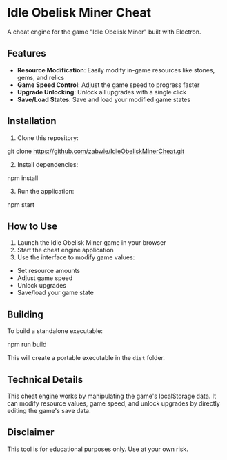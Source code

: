 # Idle Obelisk Miner Cheat

A cheat engine for the game "Idle Obelisk Miner" built with Electron.

## Features

- **Resource Modification**: Easily modify in-game resources like stones, gems, and relics
- **Game Speed Control**: Adjust the game speed to progress faster
- **Upgrade Unlocking**: Unlock all upgrades with a single click
- **Save/Load States**: Save and load your modified game states

## Installation

1. Clone this repository:

git clone https://github.com/zabwie/IdleObeliskMinerCheat.git

2. Install dependencies:
 
npm install

3. Run the application:

npm start

## How to Use

1. Launch the Idle Obelisk Miner game in your browser
2. Start the cheat engine application
3. Use the interface to modify game values:
- Set resource amounts
- Adjust game speed
- Unlock upgrades
- Save/load your game state

## Building

To build a standalone executable:

npm run build

This will create a portable executable in the `dist` folder.

## Technical Details

This cheat engine works by manipulating the game's localStorage data. It can modify resource values, game speed, and unlock upgrades by directly editing the game's save data.

## Disclaimer

This tool is for educational purposes only. Use at your own risk.